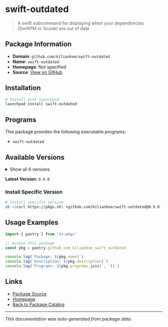 # swift-outdated

> A swift subcommand for displaying when your dependencies (SwiftPM or Xcode) are out of date

## Package Information

- **Domain**: `github.com/kiliankoe/swift-outdated`
- **Name**: `swift-outdated`
- **Homepage**: Not specified
- **Source**: [View on GitHub](https://github.com/pkgxdev/pantry/tree/main/projects/github.com/kiliankoe/swift-outdated/package.yml)

## Installation

```bash
# Install with launchpad
launchpad install swift-outdated
```

## Programs

This package provides the following executable programs:

- `swift-outdated`

## Available Versions

<details>
<summary>Show all 6 versions</summary>

- `0.9.0`, `0.8.1`, `0.8.0`, `0.7.0`, `0.6.0`
- `0.5.1`

</details>

**Latest Version**: `0.9.0`

### Install Specific Version

```bash
# Install specific version
sh <(curl https://pkgx.sh) +github.com/kiliankoe/swift-outdated@0.9.0 -- $SHELL -i
```

## Usage Examples

```typescript
import { pantry } from 'ts-pkgx'

// Access this package
const pkg = pantry.github_com_kiliankoe_swift_outdated

console.log(`Package: ${pkg.name}`)
console.log(`Description: ${pkg.description}`)
console.log(`Programs: ${pkg.programs.join(', ')}`)
```

## Links

- [Package Source](https://github.com/pkgxdev/pantry/tree/main/projects/github.com/kiliankoe/swift-outdated/package.yml)
- [Homepage](#)
- [Back to Package Catalog](../package-catalog.md)

---

*This documentation was auto-generated from package data.*
